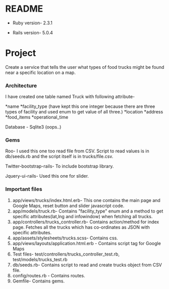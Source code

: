 # README

* Ruby version- 2.3.1

* Rails version- 5.0.4

# Project

Create a service that tells the user what types of food trucks might be found near a specific location on a map.

### Architecture

I have created one table named Truck with following attribute-

*name
*facility_type (have kept this one integer because there are three types of facility and used enum to get value of all three.)
*location
*address
*food_items
*operational_time

Database - Sqlite3 (oops..)

### Gems

Roo- I used this one too read file from CSV. Script to read values is in db/seeds.rb and the script itself is in trucks/file.csv.

Twitter-bootstrap-rails- To include bootstrap library.

Jquery-ui-rails- Used this one for slider.

### Important files
1. app/views/trucks/index.html.erb- This one contains the main page and Google Maps, reset button and slider javascript code.
2. app/models/truck.rb- Contains "facility_type" enum and a method to get specific attributes(lat,lng and infowindow) when fetching all trucks.
3. app/controllers/trucks_controller.rb- Contains action/method for index page. Fetches all the trucks which has co-ordinates as JSON with specific attributes.
4. app/assets/stylesheets/trucks.scss- Contains css.
5. app/views/layouts/application.html.erb - Contains script tag for Google Maps
6. Test files- test/controllers/trucks_controller_test.rb, test/models/trucks_test.rb
7. db/seeds.rb- Contains script to read and create trucks object from CSV file.
8. config/routes.rb - Contains routes.
9. Gemfile- Contains gems.
